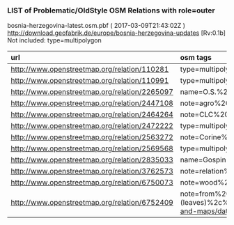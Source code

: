  
### LIST of Problematic/OldStyle OSM Relations with role=outer 
bosnia-herzegovina-latest.osm.pbf ( 2017-03-09T21:43:02Z ) http://download.geofabrik.de/europe/bosnia-herzegovina-updates [Rv:0.1b]
Not included: type=multipolygon 
 
|  url                                      |  osm tags  
| :---------------------------------------  | :---------------------------
| http://www.openstreetmap.org/relation/110281 | type=multipolygon,created_by=Merkaartor%20%0.13,
| http://www.openstreetmap.org/relation/110991 | type=multipolygon,created_by=Merkaartor%20%0.13,
| http://www.openstreetmap.org/relation/2265097 | name=O.S.%20%"Vitez"%20%Vitez,type=multipolygon,
| http://www.openstreetmap.org/relation/2447108 | note=agro%20%semberija,type=multipolygon,
| http://www.openstreetmap.org/relation/2464264 | note=CLC%20%2.4.2.%20%Kompleksni%20%uzorci%20%kultivacije,type=multipolygon,cables=grassland,source=http://www.eea.europa.eu/data-and-maps/data/clc-2006-vector-data-version-2,
| http://www.openstreetmap.org/relation/2472222 | type=multipolygon,FIXME=CLC%20%2.4.3.%20%Većinsko%20%agrarno%20%zemljište%20%sa%20%značajnom%20%prirodnom%20%vegetacijom,source=http://www.eea.europa.eu/data-and-maps/data/clc-2006-vector-data-version-2,
| http://www.openstreetmap.org/relation/2563272 | note=Corine%20%Broad-leaved%20%forest%20%(Deciduous%20%nije%20%ekvivalent%20%listopadnoj%20%šumi%20%iz%20%CLC-a),type=multipolygon,source=http://www.eea.europa.eu/data-and-maps/data/clc-2006-vector-data-version-2,leaf_type=broadleaved,
| http://www.openstreetmap.org/relation/2569568 | type=multipolygon,source=http://www.eea.europa.eu/data-and-maps/data/clc-2006-vector-data-version-2,
| http://www.openstreetmap.org/relation/2835033 | name=Gospin%20%trg,type=multipolygon,name:es=Plaza%20%de%20%la%20%Virgen,
| http://www.openstreetmap.org/relation/3762573 | note=relation%20%for%20%task%20%manager%20%Balkan%20%flooding%20%Activation,type=multipolygon,
| http://www.openstreetmap.org/relation/6750073 | note=wood%20%(temp.off%20%until%20%rings%20%closed),type=multipolygon,source=split%20%EU%20%CORINE%20%land%20%cover%20%2006,leaf_type=broadleaved,
| http://www.openstreetmap.org/relation/6752409 | note=from%20%giant%20%wood%20%(leaves)%2c%%20%but%20%needs%20%much%20%Update,type=multipolygon,fixme=too%20%much%20%overlap%20%with%20%other%20%landuse.%20%Fix%20%before%20%activate%20%wood%20%again,source=split%20%EU%20%CORINE%20%land%20%cover%20%2006%2c%%20%www.eea.europa.eu/data-and-maps/data/clc-2006-vector-data-version-2,
 
